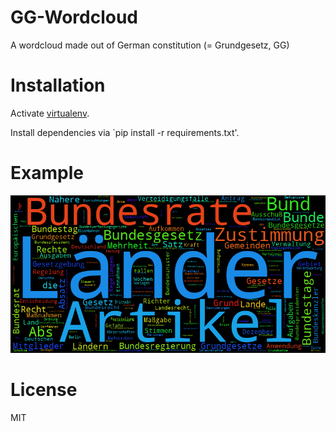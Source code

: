 # GG-Wordcloud

A wordcloud made out of German constitution (= Grundgesetz, GG)

# Installation

Activate [virtualenv](http://docs.python-guide.org/en/latest/dev/virtualenvs/#virtualenvwrapper).

Install dependencies via `pip install -r requirements.txt'.

# Example

![word cloud of Grundgesetz](gg.png)

# License

MIT
